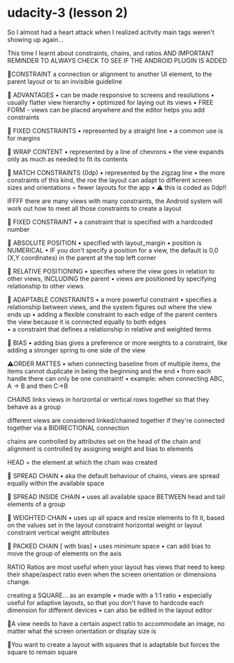 # udacity-3 (lesson 2)
So I almost had a heart attack when I realized acitvity main tags weren't showing up again... 

This time I learnt about constraints, chains, and ratios 
AND IMPORTANT REMINDER TO ALWAYS CHECK TO SEE IF THE ANDROID PLUGIN IS ADDED

📍CONSTRAINT 
a connection or alignment to another UI element, to the parent layout or to an invisible guideline 

🌟 ADVANTAGES 
• can be made responsive to screens and resolutions
• usually flatter view hierarchy
• optimized for laying out its views
• FREE FORM - views can be placed anywhere and the editor helps you add constraints 

📌 FIXED CONSTRAINTS
• represented by a straight line 
• a common use is for margins 

📌 WRAP CONTENT
• represented by a line of chevrons 
• the view expands only as much as needed  to fit its contents 

📌 MATCH CONSTRAINTS (0dp)
• represented by the zigzag line 
• the more constraints of this kind, the roe the layout can adapt to different screen sizes and orientations = fewer layouts for the app
• ⚠️ this is coded as 0dp!!  

IFFFF there are many views with many constraints, the Android system will work out how to meet all those constraints to create a layout 

📌 FIXED CONSTRAINT
• a constraint that is specified with a hardcoded number

📌 ABSOLUTE POSITION
• specified with layout_margin
• position is NUMERICAL
• IF you don't specify a position for a view, the default is 0,0 (X,Y coordinates) in the parent at the top left corner

📌 RELATIVE POSITIONING
• specifies where the view goes in relation to other views, INCLUDING the parent
• views are positioned by specifying relationship to other views 

📌 ADAPTABLE CONSTRAINTS
• a more powerful constraint
• specifies a relationship between views, and the system figures out where the view ends up
• adding a flexible constraint to each edge of the parent centers the view because it is connected equally to both edges  
• a constraint that defines a relationship in relative and weighted terms 

📌 BIAS
• adding bias gives a preference or more weights to a constraint, like adding a stronger spring to one side of the view

⚠️ORDER MATTES
• when connecting baseline from of multiple items, the items cannot duplicate in being the beginning and the end
• from each handle there can only be one constraint!
• example: when connecting ABC, A -> B and then C->B 

CHAINS
links views in horizontal or vertical rows together so that they behave as a group 

different views are considered linked/chained together if they're connected together via a BIDIRECTIONAL connection 

chains are controlled by attributes set on the head of the chain and alignment is controlled by assigning weight and bias to elements

HEAD = the element at which the chain was created 

📌 SPREAD CHAIN
• aka the default behaviour of chains, views are spread equally within the available space 

📌 SPREAD INSIDE CHAIN
• uses all available space BETWEEN head and tail elements of a group 

📌 WEIGHTED CHAIN
• uses up all space and resize elements to fit it, based on the values set in the layout constraint horizontal weight or layout constraint vertical weight attributes 

📌 PACKED CHAIN [ with bias] 
• uses minimum space
• can add bias to move the group of elements on the axis

RATIO
Ratios are most useful when your layout has views that need to keep their shape/aspect ratio even when the screen orientation or dimensions change.

creating a SQUARE... as an example 
• made with a 1:1 ratio 
• especially useful for adaptive layouts, so that you don't have to hardcode each dimension for different devices 
• can also be edited in the layout editor

📌A view needs to have a certain aspect ratio to accommodate an image, no matter what the screen orientation or display size is 

📌You want to create a layout with squares that is adaptable but forces the square to remain square 


